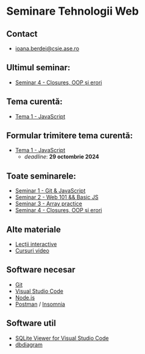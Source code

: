 # Seminare Tehnologii Web

## Contact
- ioana.berdei@csie.ase.ro

## Ultimul seminar:

- [Seminar 4 - Closures, OOP și erori](https://github.com/ioanaandreeab/webtech_labs_2024/tree/main/lab4)

## Tema curentă:
- [Tema 1 - JavaScript](https://github.com/ioanaandreeab/webtech_labs_2024/tree/main/homework1)

## Formular trimitere tema curentă:
- [Tema 1 - JavaScript](https://forms.gle/2opGM7L6VcpqukGe8)
    - *deadline*: **29 octombrie 2024**

## Toate seminarele:

- [Seminar 1 - Git & JavaScript](https://github.com/ioanaandreeab/webtech_labs_2024/tree/main/lab1)
- [Seminar 2 - Web 101 && Basic JS](https://github.com/ioanaandreeab/webtech_labs_2024/tree/main/lab2)
- [Seminar 3 - Array practice](https://github.com/ioanaandreeab/webtech_labs_2024/tree/main/lab3)
- [Seminar 4 - Closures, OOP și erori](https://github.com/ioanaandreeab/webtech_labs_2024/tree/main/lab4)

## Alte materiale
- [Lecții interactive](https://student.nextlab.tech/)
- [Cursuri video](https://www.youtube.com/watch?v=RLz2q9SKObw&list=PLYdpEVB86eG7P8z3bUn_lC7UZ-Jr4hUIR)

## Software necesar
- [Git](https://git-scm.com/downloads)
- [Visual Studio Code](https://code.visualstudio.com/download)
- [Node.js](https://nodejs.org/en/download)
- [Postman](https://www.postman.com/downloads/) / [Insomnia](https://insomnia.rest/download)

## Software util
- [SQLite Viewer for Visual Studio Code](https://marketplace.visualstudio.com/items?itemName=alexcvzz.vscode-sqlite)
- [dbdiagram](https://dbdiagram.io/home)